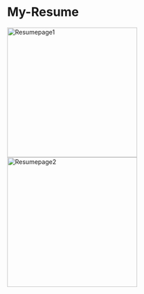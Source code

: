 # My-Resume



<img width="300" alt="Resumepage1" src="https://user-images.githubusercontent.com/99300527/187675020-206093c2-2a34-48b6-b835-89ec45e4a172.PNG">
<img width="300" alt="Resumepage2" src="https://user-images.githubusercontent.com/99300527/187675035-4bcd1592-925c-46ed-ae8c-b6e0036666b0.PNG">
